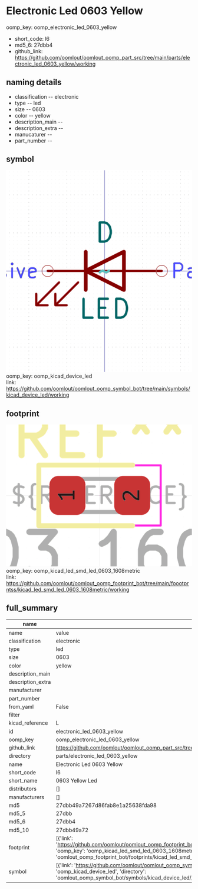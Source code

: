 # Electronic Led 0603 Yellow
oomp_key: oomp_electronic_led_0603_yellow 

  
* short_code: l6
* md5_6: 27dbb4  
* github_link: https://github.com/oomlout/oomlout_oomp_part_src/tree/main/parts/electronic_led_0603_yellow/working  
## naming details
* classification -- electronic
* type -- led
* size -- 0603
* color -- yellow
* description_main -- 
* description_extra -- 
* manucaturer -- 
* part_number -- 



## symbol

![](symbol/0/working/working_600.png)  
oomp_key: oomp_kicad_device_led  
link: https://github.com/oomlout/oomlout_oomp_symbol_bot/tree/main/symbols/kicad_device_led/working  

## footprint

![](footprint/0/working/working_600.png)  
oomp_key: oomp_kicad_led_smd_led_0603_1608metric  
link: https://github.com/oomlout/oomlout_oomp_footprint_bot/tree/main/foootprntss/kicad_led_smd_led_0603_1608metric/working  

## full_summary
| name | value | 
| --- | --- | 
| name | value | 
| classification | electronic | 
| type | led | 
| size | 0603 | 
| color | yellow | 
| description_main |  | 
| description_extra |  | 
| manufacturer |  | 
| part_number |  | 
| from_yaml | False | 
| filter |  | 
| kicad_reference | L | 
| id | electronic_led_0603_yellow | 
| oomp_key | oomp_electronic_led_0603_yellow | 
| github_link | https://github.com/oomlout/oomlout_oomp_part_src/tree/main/parts/electronic_led_0603_yellow/working | 
| directory | parts/electronic_led_0603_yellow | 
| name | Electronic Led 0603 Yellow | 
| short_code | l6 | 
| short_name | 0603 Yellow Led | 
| distributors | [] | 
| manufacturers | [] | 
| md5 | 27dbb49a7267d86fab8e1a25638fda98 | 
| md5_5 | 27dbb | 
| md5_6 | 27dbb4 | 
| md5_10 | 27dbb49a72 | 
| footprint | [{'link': 'https://github.com/oomlout/oomlout_oomp_footprint_bot/tree/main/foootprntss/kicad_led_smd_led_0603_1608metric', 'oomp_key': 'oomp_kicad_led_smd_led_0603_1608metric', 'directory': 'oomlout_oomp_footprint_bot/footprints/kicad_led_smd_led_0603_1608metric//working/working.kicad_mod'}] | 
| symbol | [{'link': 'https://github.com/oomlout/oomlout_oomp_symbol_bot/tree/main/symbols/kicad_device_led', 'oomp_key': 'oomp_kicad_device_led', 'directory': 'oomlout_oomp_symbol_bot/symbols/kicad_device_led//working/working.kicad_sym'}] | 
